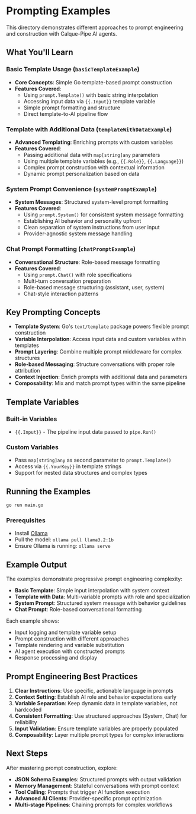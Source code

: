 # Prompting Examples

This directory demonstrates different approaches to prompt engineering and construction with Calque-Pipe AI agents.

## What You'll Learn

### Basic Template Usage (`basicTemplateExample`)

- **Core Concepts**: Simple Go template-based prompt construction
- **Features Covered**:
  - Using `prompt.Template()` with basic string interpolation
  - Accessing input data via `{{.Input}}` template variable
  - Simple prompt formatting and structure
  - Direct template-to-AI pipeline flow

### Template with Additional Data (`templateWithDataExample`)

- **Advanced Templating**: Enriching prompts with custom variables
- **Features Covered**:
  - Passing additional data with `map[string]any` parameters
  - Using multiple template variables (e.g., `{{.Role}}`, `{{.Language}}`)
  - Complex prompt construction with contextual information
  - Dynamic prompt personalization based on data

### System Prompt Convenience (`systemPromptExample`)

- **System Messages**: Structured system-level prompt formatting
- **Features Covered**:
  - Using `prompt.System()` for consistent system message formatting
  - Establishing AI behavior and personality upfront
  - Clean separation of system instructions from user input
  - Provider-agnostic system message handling

### Chat Prompt Formatting (`chatPromptExample`)

- **Conversational Structure**: Role-based message formatting
- **Features Covered**:
  - Using `prompt.Chat()` with role specifications
  - Multi-turn conversation preparation
  - Role-based message structuring (assistant, user, system)
  - Chat-style interaction patterns

## Key Prompting Concepts

- **Template System**: Go's `text/template` package powers flexible prompt construction
- **Variable Interpolation**: Access input data and custom variables within templates
- **Prompt Layering**: Combine multiple prompt middleware for complex structures
- **Role-based Messaging**: Structure conversations with proper role attribution
- **Context Injection**: Enrich prompts with additional data and parameters
- **Composability**: Mix and match prompt types within the same pipeline

## Template Variables

### Built-in Variables
- `{{.Input}}` - The pipeline input data passed to `pipe.Run()`

### Custom Variables
- Pass `map[string]any` as second parameter to `prompt.Template()`
- Access via `{{.YourKey}}` in template strings
- Support for nested data structures and complex types

## Running the Examples

```bash
go run main.go
```

### Prerequisites

- Install [Ollama](https://ollama.ai)
- Pull the model: `ollama pull llama3.2:1b`  
- Ensure Ollama is running: `ollama serve`

## Example Output

The examples demonstrate progressive prompt engineering complexity:

- **Basic Template**: Simple input interpolation with system context
- **Template with Data**: Multi-variable prompts with role and specialization
- **System Prompt**: Structured system message with behavior guidelines  
- **Chat Prompt**: Role-based conversational formatting

Each example shows:
- Input logging and template variable setup
- Prompt construction with different approaches
- Template rendering and variable substitution
- AI agent execution with constructed prompts
- Response processing and display

## Prompt Engineering Best Practices

1. **Clear Instructions**: Use specific, actionable language in prompts
2. **Context Setting**: Establish AI role and behavior expectations early
3. **Variable Separation**: Keep dynamic data in template variables, not hardcoded
4. **Consistent Formatting**: Use structured approaches (System, Chat) for reliability
5. **Input Validation**: Ensure template variables are properly populated
6. **Composability**: Layer multiple prompt types for complex interactions

## Next Steps

After mastering prompt construction, explore:
- **JSON Schema Examples**: Structured prompts with output validation
- **Memory Management**: Stateful conversations with prompt context
- **Tool Calling**: Prompts that trigger AI function execution
- **Advanced AI Clients**: Provider-specific prompt optimization
- **Multi-stage Pipelines**: Chaining prompts for complex workflows